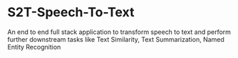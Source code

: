 # S2T-Speech-To-Text
 An end to end full stack application to transform speech to text and perform further downstream tasks like Text Similarity, Text Summarization, Named Entity Recognition
